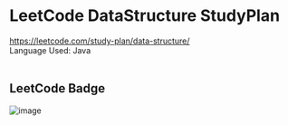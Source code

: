 # LeetCode DataStructure StudyPlan

https://leetcode.com/study-plan/data-structure/
</br>
Language Used: Java
</br>
</br>
<h2>LeetCode Badge</h2>

![image](https://user-images.githubusercontent.com/43699421/188415522-3470454b-3f3b-4dc9-bbd1-45b245ae9674.png)
